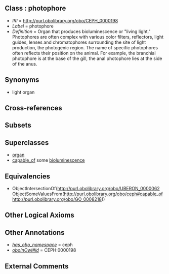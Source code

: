 
## Class : photophore

 * *IRI* = http://purl.obolibrary.org/obo/CEPH_0000198
 * *Label* = photophore
 * *Definition* = Organ that produces bioluminescence or &quot;living light.&quot; Photophores are often complex with various color filters, reflectors, light guides, lenses and chromatophores surrounding the site of light production, the photogenic region. The name of specific photophores often reflects their position on the animal. For example, the branchial photophore is at the base of the gill, the anal photophore lies at the side of the anus.

## Synonyms

 * light organ

## Cross-references


## Subsets


## Superclasses

 * [organ](../../UBERON/62/UBERON_0000062.md)
 * [capable_of](../../ceph#capable/of/ceph#capable_of.md) some [bioluminescence](../../GO/18/GO_0008218.md)

## Equivalencies

 * ObjectIntersectionOf(<http://purl.obolibrary.org/obo/UBERON_0000062> ObjectSomeValuesFrom(<http://purl.obolibrary.org/obo/ceph#capable_of> <http://purl.obolibrary.org/obo/GO_0008218>))

## Other Logical Axioms


## Other Annotations

 * *[has_obo_namespace](../../ce/oboInOwl#hasOBONamespace.md)* = ceph
 * *[oboInOwl#id](../../id/oboInOwl#id.md)* = CEPH:0000198

## External Comments

